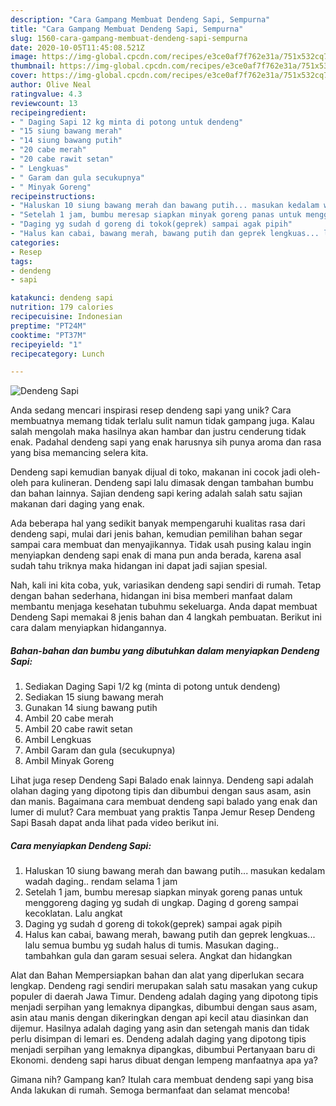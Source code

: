 ```yaml
---
description: "Cara Gampang Membuat Dendeng Sapi, Sempurna"
title: "Cara Gampang Membuat Dendeng Sapi, Sempurna"
slug: 1560-cara-gampang-membuat-dendeng-sapi-sempurna
date: 2020-10-05T11:45:08.521Z
image: https://img-global.cpcdn.com/recipes/e3ce0af7f762e31a/751x532cq70/dendeng-sapi-foto-resep-utama.jpg
thumbnail: https://img-global.cpcdn.com/recipes/e3ce0af7f762e31a/751x532cq70/dendeng-sapi-foto-resep-utama.jpg
cover: https://img-global.cpcdn.com/recipes/e3ce0af7f762e31a/751x532cq70/dendeng-sapi-foto-resep-utama.jpg
author: Olive Neal
ratingvalue: 4.3
reviewcount: 13
recipeingredient:
- " Daging Sapi 12 kg minta di potong untuk dendeng"
- "15 siung bawang merah"
- "14 siung bawang putih"
- "20 cabe merah"
- "20 cabe rawit setan"
- " Lengkuas"
- " Garam dan gula secukupnya"
- " Minyak Goreng"
recipeinstructions:
- "Haluskan 10 siung bawang merah dan bawang putih... masukan kedalam wadah daging.. rendam selama 1 jam"
- "Setelah 1 jam, bumbu meresap siapkan minyak goreng panas untuk menggoreng daging yg sudah di ungkap. Daging d goreng sampai kecoklatan. Lalu angkat"
- "Daging yg sudah d goreng di tokok(geprek) sampai agak pipih"
- "Halus kan cabai, bawang merah, bawang putih dan geprek lengkuas... lalu semua bumbu yg sudah halus di tumis. Masukan daging.. tambahkan gula dan garam sesuai selera. Angkat dan hidangkan"
categories:
- Resep
tags:
- dendeng
- sapi

katakunci: dendeng sapi 
nutrition: 179 calories
recipecuisine: Indonesian
preptime: "PT24M"
cooktime: "PT37M"
recipeyield: "1"
recipecategory: Lunch

---
```



![Dendeng Sapi](https://img-global.cpcdn.com/recipes/e3ce0af7f762e31a/751x532cq70/dendeng-sapi-foto-resep-utama.jpg)

Anda sedang mencari inspirasi resep dendeng sapi yang unik? Cara membuatnya memang tidak terlalu sulit namun tidak gampang juga. Kalau salah mengolah maka hasilnya akan hambar dan justru cenderung tidak enak. Padahal dendeng sapi yang enak harusnya sih punya aroma dan rasa yang bisa memancing selera kita.

Dendeng sapi kemudian banyak dijual di toko, makanan ini cocok jadi oleh-oleh para kulineran. Dendeng sapi lalu dimasak dengan tambahan bumbu dan bahan lainnya. Sajian dendeng sapi kering adalah salah satu sajian makanan dari daging yang enak.

Ada beberapa hal yang sedikit banyak mempengaruhi kualitas rasa dari dendeng sapi, mulai dari jenis bahan, kemudian pemilihan bahan segar sampai cara membuat dan menyajikannya. Tidak usah pusing kalau ingin menyiapkan dendeng sapi enak di mana pun anda berada, karena asal sudah tahu triknya maka hidangan ini dapat jadi sajian spesial.


Nah, kali ini kita coba, yuk, variasikan dendeng sapi sendiri di rumah. Tetap dengan bahan sederhana, hidangan ini bisa memberi manfaat dalam membantu menjaga kesehatan tubuhmu sekeluarga. Anda dapat membuat Dendeng Sapi memakai 8 jenis bahan dan 4 langkah pembuatan. Berikut ini cara dalam menyiapkan hidangannya.

<!--inarticleads1-->

##### Bahan-bahan dan bumbu yang dibutuhkan dalam menyiapkan Dendeng Sapi:

1. Sediakan  Daging Sapi 1/2 kg (minta di potong untuk dendeng)
1. Sediakan 15 siung bawang merah
1. Gunakan 14 siung bawang putih
1. Ambil 20 cabe merah
1. Ambil 20 cabe rawit setan
1. Ambil  Lengkuas
1. Ambil  Garam dan gula (secukupnya)
1. Ambil  Minyak Goreng


Lihat juga resep Dendeng Sapi Balado enak lainnya. Dendeng sapi adalah olahan daging yang dipotong tipis dan dibumbui dengan saus asam, asin dan manis. Bagaimana cara membuat dendeng sapi balado yang enak dan lumer di mulut? Cara membuat yang praktis Tanpa Jemur Resep Dendeng Sapi Basah dapat anda lihat pada video berikut ini. 

<!--inarticleads2-->

##### Cara menyiapkan Dendeng Sapi:

1. Haluskan 10 siung bawang merah dan bawang putih... masukan kedalam wadah daging.. rendam selama 1 jam
1. Setelah 1 jam, bumbu meresap siapkan minyak goreng panas untuk menggoreng daging yg sudah di ungkap. Daging d goreng sampai kecoklatan. Lalu angkat
1. Daging yg sudah d goreng di tokok(geprek) sampai agak pipih
1. Halus kan cabai, bawang merah, bawang putih dan geprek lengkuas... lalu semua bumbu yg sudah halus di tumis. Masukan daging.. tambahkan gula dan garam sesuai selera. Angkat dan hidangkan


Alat dan Bahan Mempersiapkan bahan dan alat yang diperlukan secara lengkap. Dendeng ragi sendiri merupakan salah satu masakan yang cukup populer di daerah Jawa Timur. Dendeng adalah daging yang dipotong tipis menjadi serpihan yang lemaknya dipangkas, dibumbui dengan saus asam, asin atau manis dengan dikeringkan dengan api kecil atau diasinkan dan dijemur. Hasilnya adalah daging yang asin dan setengah manis dan tidak perlu disimpan di lemari es. Dendeng adalah daging yang dipotong tipis menjadi serpihan yang lemaknya dipangkas, dibumbui Pertanyaan baru di Ekonomi. dendeng sapi harus dibuat dengan lempeng manfaatnya apa ya? 

Gimana nih? Gampang kan? Itulah cara membuat dendeng sapi yang bisa Anda lakukan di rumah. Semoga bermanfaat dan selamat mencoba!
